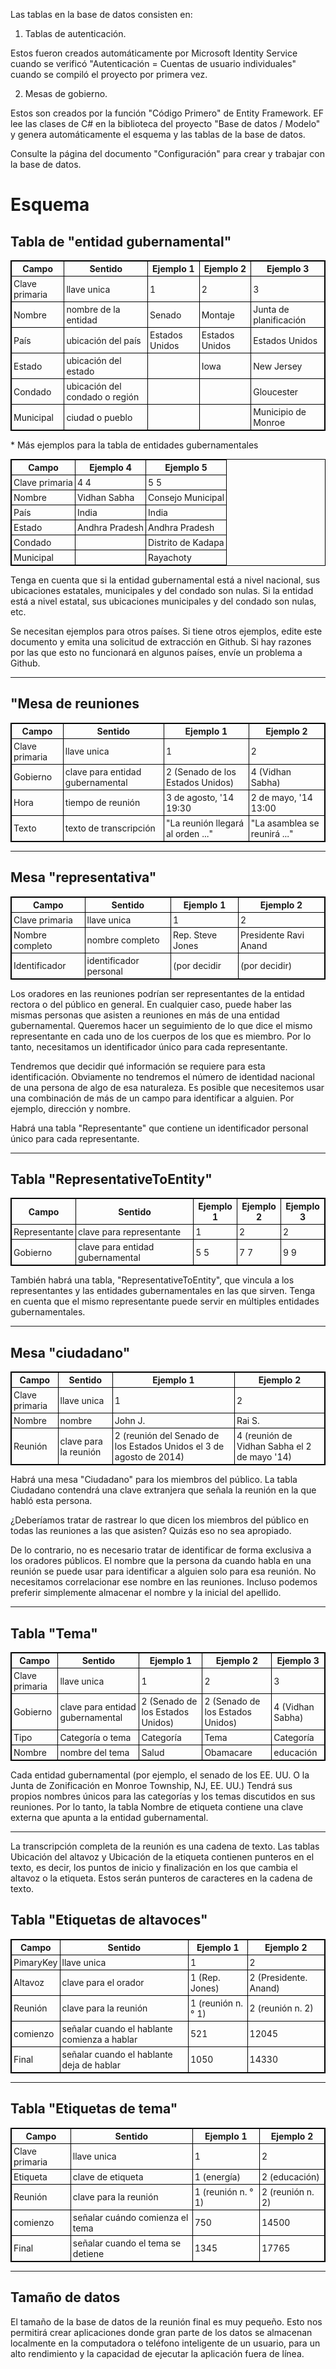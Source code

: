 <style>
  table {
  font-size: 100%;
}

table, th, td {
  border: 1px solid black;
  border-collapse: collapse;
  font-weight: normal;
}
th, td {
  padding: 3px;
}
th {
  text-align: left;
}
th {
  text-align: center;
  font-weight: bold;
}
</style><p> Las tablas en la base de datos consisten en: </p><ol>
<li> Tablas de autenticación. </li></ol><p> Estos fueron creados automáticamente por Microsoft Identity Service cuando se verificó "Autenticación = Cuentas de usuario individuales" cuando se compiló el proyecto por primera vez. </p><ol start="2">
<li> Mesas de gobierno. </li></ol><p> Estos son creados por la función "Código Primero" de Entity Framework. EF lee las clases de C# en la biblioteca del proyecto "Base de datos / Modelo" y genera automáticamente el esquema y las tablas de la base de datos. </p><p> Consulte la página del documento "Configuración" para crear y trabajar con la base de datos. </p><h1> Esquema </h1><h2> Tabla de "entidad gubernamental" </h2>
<table><tr><th> Campo </th><th> Sentido </th><th> Ejemplo 1 </th><th> Ejemplo 2 </th><th> Ejemplo 3 </th></tr>
<tr><td> Clave primaria </td><td> llave unica </td><td> 1 </td><td> 2 </td><td> 3 </td></tr>
<tr><td> Nombre </td><td> nombre de la entidad </td><td> Senado </td><td> Montaje </td><td> Junta de planificación </td></tr>
<tr><td> País </td><td> ubicación del país </td><td> Estados Unidos </td><td> Estados Unidos </td><td> Estados Unidos </td></tr>
<tr><td> Estado </td><td> ubicación del estado </td><td></td><td> Iowa </td><td> New Jersey </td></tr>
<tr><td> Condado </td><td> ubicación del condado o región </td><td></td><td></td><td> Gloucester </td></tr>
<tr><td> Municipal </td><td> ciudad o pueblo </td><td></td><td></td><td> Municipio de Monroe </td></tr>
</table>
<p>
* Más ejemplos para la tabla de entidades gubernamentales </p>
<table><tr><th> Campo </th><th> Ejemplo 4 </th><th> Ejemplo 5 </th></tr>
<tr><td> Clave primaria </td><td> 4 4 </td><td> 5 5 </td></tr>
<tr><td> Nombre </td><td> Vidhan Sabha </td><td> Consejo Municipal </td></tr>
<tr><td> País </td><td> India </td><td> India </td></tr>
<tr><td> Estado </td><td> Andhra Pradesh </td><td> Andhra Pradesh </td></tr>
<tr><td> Condado </td><td></td><td> Distrito de Kadapa </td></tr>
<tr><td> Municipal </td><td></td><td> Rayachoty </td></tr>
</table>
<p> Tenga en cuenta que si la entidad gubernamental está a nivel nacional, sus ubicaciones estatales, municipales y del condado son nulas. Si la entidad está a nivel estatal, sus ubicaciones municipales y del condado son nulas, etc. </p><p> Se necesitan ejemplos para otros países. Si tiene otros ejemplos, edite este documento y emita una solicitud de extracción en Github. Si hay razones por las que esto no funcionará en algunos países, envíe un problema a Github. </p><hr /><h2> "Mesa de reuniones </h2>
<table><tr><th> Campo </th><th> Sentido </th><th> Ejemplo 1 </th><th> Ejemplo 2 </th></tr>
<tr><td> Clave primaria </td><td> llave unica </td><td> 1 </td><td> 2 </td></tr>
<tr><td> Gobierno </td><td> clave para entidad gubernamental </td><td> 2 (Senado de los Estados Unidos) </td><td> 4 (Vidhan Sabha) </td></tr>
<tr><td> Hora </td><td> tiempo de reunión </td><td> 3 de agosto, &#39;14 19:30 </td><td> 2 de mayo, &#39;14 13:00 </td></tr>
<tr><td> Texto </td><td> texto de transcripción </td><td> "La reunión llegará al orden ..." </td><td> "La asamblea se reunirá ..." </td></tr>
</table>
<hr /><h2> Mesa "representativa" </h2>
<table><tr><th> Campo </th><th> Sentido </th><th> Ejemplo 1 </th><th> Ejemplo 2 </th></tr>
<tr><td> Clave primaria </td><td> llave unica </td><td> 1 </td><td> 2 </td></tr>
<tr><td> Nombre completo </td><td> nombre completo </td><td> Rep. Steve Jones </td><td> Presidente Ravi Anand </td></tr>
<tr><td> Identificador </td><td> identificador personal </td><td> (por decidir </td><td> (por decidir) </td></tr>
</table>
<p> Los oradores en las reuniones podrían ser representantes de la entidad rectora o del público en general. En cualquier caso, puede haber las mismas personas que asisten a reuniones en más de una entidad gubernamental. Queremos hacer un seguimiento de lo que dice el mismo representante en cada uno de los cuerpos de los que es miembro. Por lo tanto, necesitamos un identificador único para cada representante. </p><p> Tendremos que decidir qué información se requiere para esta identificación. Obviamente no tendremos el número de identidad nacional de una persona de algo de esa naturaleza. Es posible que necesitemos usar una combinación de más de un campo para identificar a alguien. Por ejemplo, dirección y nombre. </p><p> Habrá una tabla "Representante" que contiene un identificador personal único para cada representante. </p><hr /><h2> Tabla "RepresentativeToEntity" </h2>
<table><tr><th> Campo </th><th> Sentido </th><th> Ejemplo 1 </th><th> Ejemplo 2 </th><th> Ejemplo 3 </th></tr>
<tr><td> Representante </td><td> clave para representante </td><td> 1 </td><td> 2 </td><td> 2 </td></tr>
<tr><td> Gobierno </td><td> clave para entidad gubernamental </td><td> 5 5 </td><td> 7 7 </td><td> 9 9 </td></tr>
</table>
<p> También habrá una tabla, "RepresentativeToEntity", que vincula a los representantes y las entidades gubernamentales en las que sirven. Tenga en cuenta que el mismo representante puede servir en múltiples entidades gubernamentales. </p><hr /><h2> Mesa "ciudadano" </h2>
<table><tr><th> Campo </th><th> Sentido </th><th> Ejemplo 1 </th><th> Ejemplo 2 </th></tr>
<tr><td> Clave primaria </td><td> llave unica </td><td> 1 </td><td> 2 </td></tr>
<tr><td> Nombre </td><td> nombre </td><td> John J. </td><td> Rai S. </td></tr>
<tr><td> Reunión </td><td> clave para la reunión </td><td> 2 (reunión del Senado de los Estados Unidos el 3 de agosto de 2014) </td><td> 4 (reunión de Vidhan Sabha el 2 de mayo &#39;14) </td></tr>
</table>
<p> Habrá una mesa "Ciudadano" para los miembros del público. La tabla Ciudadano contendrá una clave extranjera que señala la reunión en la que habló esta persona. </p><p> ¿Deberíamos tratar de rastrear lo que dicen los miembros del público en todas las reuniones a las que asisten? Quizás eso no sea apropiado. </p><p> De lo contrario, no es necesario tratar de identificar de forma exclusiva a los oradores públicos. El nombre que la persona da cuando habla en una reunión se puede usar para identificar a alguien solo para esa reunión. No necesitamos correlacionar ese nombre en las reuniones. Incluso podemos preferir simplemente almacenar el nombre y la inicial del apellido. </p><hr /><h2> Tabla "Tema" </h2>
<table><tr><th> Campo </th><th> Sentido </th><th> Ejemplo 1 </th><th> Ejemplo 2 </th><th> Ejemplo 3 </th></tr>
<tr><td> Clave primaria </td><td> llave unica </td><td> 1 </td><td> 2 </td><td> 3 </td></tr>
<tr><td> Gobierno </td><td> clave para entidad gubernamental </td><td> 2 (Senado de los Estados Unidos) </td><td> 2 (Senado de los Estados Unidos) </td><td> 4 (Vidhan Sabha) </td></tr>
<tr><td> Tipo </td><td> Categoría o tema </td><td> Categoría </td><td> Tema </td><td> Categoría </td></tr>
<tr><td> Nombre </td><td> nombre del tema </td><td> Salud </td><td> Obamacare </td><td> educación </td></tr>
</table>
<p> Cada entidad gubernamental (por ejemplo, el senado de los EE. UU. O la Junta de Zonificación en Monroe Township, NJ, EE. UU.) Tendrá sus propios nombres únicos para las categorías y los temas discutidos en sus reuniones. Por lo tanto, la tabla Nombre de etiqueta contiene una clave externa que apunta a la entidad gubernamental. </p><hr /><p> La transcripción completa de la reunión es una cadena de texto. Las tablas Ubicación del altavoz y Ubicación de la etiqueta contienen punteros en el texto, es decir, los puntos de inicio y finalización en los que cambia el altavoz o la etiqueta. Estos serán punteros de caracteres en la cadena de texto. </p><h2> Tabla "Etiquetas de altavoces" </h2>
<table><tr><th> Campo </th><th> Sentido </th><th> Ejemplo 1 </th><th> Ejemplo 2 </th></tr>
<tr><td> PimaryKey </td><td> llave unica </td><td> 1 </td><td> 2 </td></tr>
<tr><td> Altavoz </td><td> clave para el orador </td><td> 1 (Rep. Jones) </td><td> 2 (Presidente. Anand) </td></tr>
<tr><td> Reunión </td><td> clave para la reunión </td><td> 1 (reunión n. ° 1) </td><td> 2 (reunión n. 2) </td></tr>
<tr><td> comienzo </td><td> señalar cuando el hablante comienza a hablar </td><td> 521 </td><td> 12045 </td></tr>
<tr><td> Final </td><td> señalar cuando el hablante deja de hablar </td><td> 1050 </td><td> 14330 </td></tr>
</table>
<hr /><h2> Tabla "Etiquetas de tema" </h2>
<table><tr><th> Campo </th><th> Sentido </th><th> Ejemplo 1 </th><th> Ejemplo 2 </th></tr>
<tr><td> Clave primaria </td><td> llave unica </td><td> 1 </td><td> 2 </td></tr>
<tr><td> Etiqueta </td><td> clave de etiqueta </td><td> 1 (energía) </td><td> 2 (educación) </td></tr>
<tr><td> Reunión </td><td> clave para la reunión </td><td> 1 (reunión n. ° 1) </td><td> 2 (reunión n. 2) </td></tr>
<tr><td> comienzo </td><td> señalar cuándo comienza el tema </td><td> 750 </td><td> 14500 </td></tr>
<tr><td> Final </td><td> señalar cuando el tema se detiene </td><td> 1345 </td><td> 17765 </td></tr>
</table>
<hr /><h2> Tamaño de datos </h2><p> El tamaño de la base de datos de la reunión final es muy pequeño. Esto nos permitirá crear aplicaciones donde gran parte de los datos se almacenan localmente en la computadora o teléfono inteligente de un usuario, para un alto rendimiento y la capacidad de ejecutar la aplicación fuera de línea. </p>
